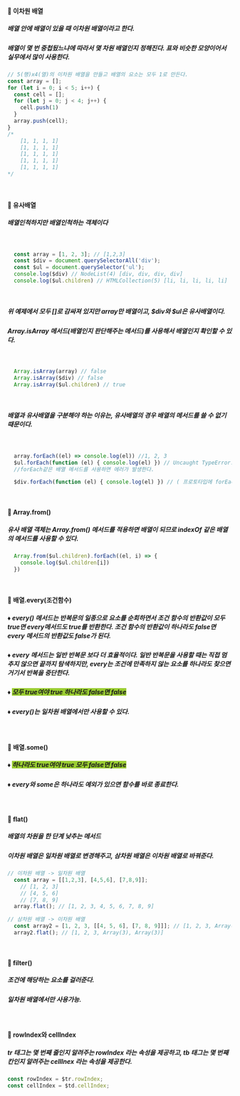 #### 💭 이차원 배열
##### 배열 안에 배열이 있을 때 이차원 배열이라고 한다. 
##### 배열이 몇 번 중첩됬느냐에 따라서 몇 차원 배열인지 정해진다. 표와 비슷한 모양이어서 실무에서 많이 사용한다.

```javascript
// 5(행)x4(열)의 이차원 배열을 만들고 배열의 요소는 모두 1로 만든다.
const array = [];
for (let i = 0; i < 5; i++) {
  const cell = [];
  for (let j = 0; j < 4; j++) {
    cell.push(1)
  }
  array.push(cell);
}
/*
    [1, 1, 1, 1]
    [1, 1, 1, 1]
    [1, 1, 1, 1]
    [1, 1, 1, 1]
    [1, 1, 1, 1]
*/
```
<br>

#### 💭 유사배열
##### 배열인척하지만 배열인척하는 객체이다
<br>

```javascript
  const array = [1, 2, 3]; // [1,2,3]
  const $div = document.querySelectorAll('div');
  const $ul = document.querySelector('ul');
  console.log($div) // NodeList(4) [div, div, div, div]
  console.log($ul.children) // HTMLCollection(5) [li, li, li, li, li]
```
<br>

##### 위 예제에서 모두 []로 감싸져 있지만 array만 배열이고, $div와 $ul은 유사배열이다.
##### Array.isArray 메서드(배열인지 판단해주는 메서드)를 사용해서 배열인지 확인할 수 있다.

<br>

```javascript
  Array.isArray(array) // false
  Array.isArray($div) // false
  Array.isArray($ul.children) // true
```
<br>

##### 배열과 유사배열을 구분해야 하는 이유는, 유사배열의 경우 배열의 메서드를 쓸 수 없기 때문이다.

<br>

```javascript
  array.forEach((el) => console.log(el)) //1, 2, 3
  $ul.forEach(function (el) { console.log(el) }) // Uncaught TypeError: $ul.forEach is not a function
  //forEach같은 배열 메서드를 사용하면 에러가 발생한다.

  $div.forEach(function (el) { console.log(el) }) // ( 프로토타입에 forEach가 있어서 된다.)
```
<br>

#### 💭 Array.from()
##### 유사 배열 객체는 Array.from() 메서드를 적용하면 배열이 되므로 indexOf 같은 배열의 메서드를 사용할 수 있다.
```javascript
  Array.from($ul.children).forEach((el, i) => {
    console.log($ul.children[i])
  })
```

<br>

#### 💭 배열.every(조건함수)
##### ♦️ every() 메서드는 반복문의 일종으로 요소를 순회하면서 조건 함수의 반환값이 모두 true면 every메서드도 true를 반환한다. 조건 함수의 반환값이 하나라도 false면 every 메서드의 반환값도 false가 된다.
##### ♦️ every 메서드는 일반 반복문 보다 더 효율적이다. 일반 반복문을 사용할 때는 직접 멈추지 않으면 끝까지 탐색하지만, every는 조건에 만족하지 않는 요소를 하나라도 찾으면 거기서 반복을 중단한다.
##### ♦️ <span style='background:yellowgreen'>모두 true여야 true 하나라도 false면 false</span>
##### ♦️ every()는 일차원 배열에서만 사용할 수 있다.

<br>

#### 💭 배열.some()
##### ♦️ <span style='background:yellowgreen'>하나라도 true여야 true 모두 false면 false</span>

##### ♦️ every와 some은 하나라도 예외가 있으면 함수를 바로 종료한다.

<br>

#### 💭 flat()
##### 배열의 차원을 한 단계 낮추는 메서드
##### 이차원 배열은 일차원 배열로 변경해주고, 삼차원 배열은 이차원 배열로 바꿔준다.
```javascript
// 이차원 배열 -> 일차원 배열
  const array = [[1,2,3], [4,5,6], [7,8,9]];
    // [1, 2, 3]
    // [4, 5, 6]
    // [7, 8, 9]
  array.flat(); // [1, 2, 3, 4, 5, 6, 7, 8, 9]
```
```javascript
// 삼차원 배열 -> 이차원 배열
  const array2 = [1, 2, 3, [[4, 5, 6], [7, 8, 9]]]; // [1, 2, 3, Array(2)]
  array2.flat(); // [1, 2, 3, Array(3), Array(3)]
```

<br>

#### 💭 filter()
##### 조건에 해당하는 요소를 걸러준다.
##### 일차원 배열에서만 사용가능.

<br>

#### 💭 rowIndex와 cellIndex
##### tr 태그는 몇 번째 줄인지 알려주는 rowIndex 라는 속성을 제공하고, tb 태그는 몇 번째 칸인지 알려주는 cellInex 라는 속성을 제공한다.

```javascript
const rowIndex = $tr.rowIndex;
const cellIndex = $td.cellIndex;
```